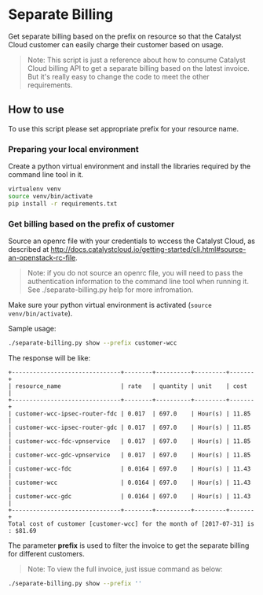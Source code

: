 # Separate Billing

Get separate billing based on the prefix on resource so that the Catalyst Cloud
customer can easily charge their customer based on usage.

> Note: This script is just a reference about how to consume Catalyst Cloud
billing API to get a separate billing based on the latest invoice. But it's
really easy to change the code to meet the other requirements.

## How to use

To use this script please set appropriate prefix for your resource name.

### Preparing your local environment

Create a python virtual environment and install the libraries required by the
command line tool in it.

``` bash
virtualenv venv
source venv/bin/activate
pip install -r requirements.txt
```

### Get billing based on the prefix of customer

Source an openrc file with your credentials to wccess the Catalyst Cloud, as
described at
http://docs.catalystcloud.io/getting-started/cli.html#source-an-openstack-rc-file.

> Note: if you do not source an openrc file, you will need to pass the
> authentication information to the command line tool when running it. See
> ./separate-billing.py help for more infromation.

Make sure your python virtual environment is activated (`source
venv/bin/activate`).

Sample usage:

``` bash
./separate-billing.py show --prefix customer-wcc
```

The response will be like:

```
+-------------------------------+--------+----------+---------+-------+
| resource_name                 | rate   | quantity | unit    | cost  |
+-------------------------------+--------+----------+---------+-------+
| customer-wcc-ipsec-router-fdc | 0.017  | 697.0    | Hour(s) | 11.85 |
| customer-wcc-ipsec-router-gdc | 0.017  | 697.0    | Hour(s) | 11.85 |
| customer-wcc-fdc-vpnservice   | 0.017  | 697.0    | Hour(s) | 11.85 |
| customer-wcc-gdc-vpnservice   | 0.017  | 697.0    | Hour(s) | 11.85 |
| customer-wcc-fdc              | 0.0164 | 697.0    | Hour(s) | 11.43 |
| customer-wcc                  | 0.0164 | 697.0    | Hour(s) | 11.43 |
| customer-wcc-gdc              | 0.0164 | 697.0    | Hour(s) | 11.43 |
+-------------------------------+--------+----------+---------+-------+
Total cost of customer [customer-wcc] for the month of [2017-07-31] is : $81.69
```

The parameter **prefix** is used to filter the invoice to get the separate
billing for different customers.

> Note: To view the full invoice, just issue command as below:
``` bash
./separate-billing.py show --prefix ''
```

